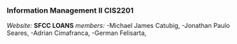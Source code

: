 ### Information Management II CIS2201

*Website:* **SFCC LOANS**
*members:*
-Michael James Catubig, 
-Jonathan Paulo Seares, 
-Adrian Cimafranca, 
-German Felisarta, 
